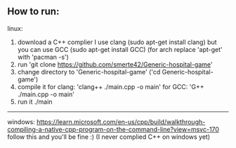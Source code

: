 How to run:
----------------------------------------------
linux:
1. download a C++ complier
   I use clang (sudo apt-get install clang) but you can use GCC (sudo apt-get install GCC) (for arch replace 'apt-get' with 'pacman -s')
2. run 'git clone https://github.com/smerte42/Generic-hospital-game'
3. change directory to 'Generic-hospital-game' ('cd Generic-hospital-game')
4. compile it
   for clang: 'clang++ ./main.cpp -o main'
   for GCC: 'G++ ./main.cpp -o main'
5. run it
   ./main
------------------------------------------------
windows:
https://learn.microsoft.com/en-us/cpp/build/walkthrough-compiling-a-native-cpp-program-on-the-command-line?view=msvc-170
follow this and you'll be fine :) (I never complied C++ on windows yet)
